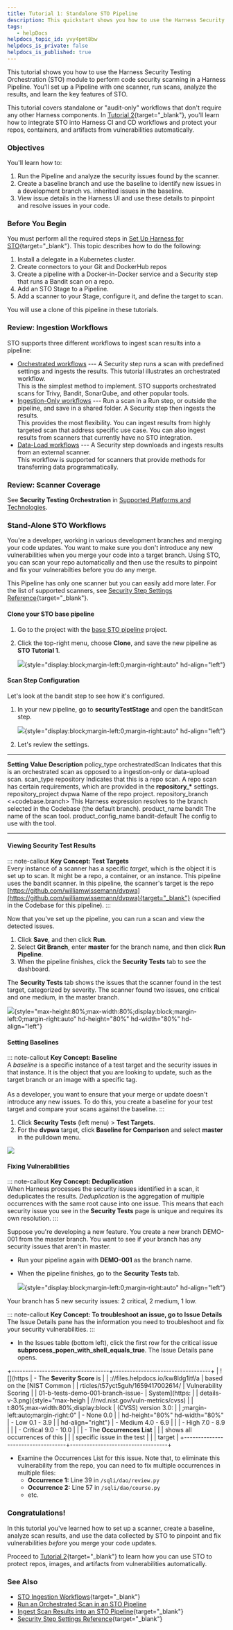 ```yaml
---
title: Tutorial 1: Standalone STO Pipeline
description: This quickstart shows you how to use the Harness Security Testing Orchestration (STO) module to perform code security scanning in a Harness Pipeline. You'll set up a Pipeline with one scanner, run sc…
tags: 
   - helpDocs
helpdocs_topic_id: yvy4pmt8bw
helpdocs_is_private: false
helpdocs_is_published: true
---
```


This tutorial shows you how to use the Harness Security Testing
Orchestration (STO) module to perform code security scanning in a
Harness Pipeline. You\'ll set up a Pipeline with one scanner, run scans,
analyze the results, and learn the key features of STO.

This tutorial covers standalone or \"audit-only\" workflows that don\'t
require any other Harness components. In [Tutorial
2](https://docs.harness.io/article/zy4h4ch6dh){target="_blank"}, you\'ll
learn how to integrate STO into Harness CI and CD workflows and protect
your repos, containers, and artifacts from vulnerabilities
automatically.

### Objectives

You\'ll learn how to:

1.  Run the Pipeline and analyze the security issues found by the
    scanner.
2.  Create a baseline branch and use the baseline to identify new issues
    in a development branch vs. inherited issues in the baseline.
3.  View issue details in the Harness UI and use these details to
    pinpoint and resolve issues in your code.

### Before You Begin

You must perform all the required steps in [Set Up Harness for
STO](https://docs.harness.io/article/rlbw5luj4h){target="_blank"}. This
topic describes how to do the following:

1.  Install a delegate in a Kubernetes cluster.
2.  Create connectors to your Git and DockerHub repos
3.  Create a pipeline with a Docker-in-Docker service and a Security
    step that runs a Bandit scan on a repo.
4.  Add an STO Stage to a Pipeline.
5.  Add a scanner to your Stage, configure it, and define the target to
    scan.

You will use a clone of this pipeline in these tutorials.

### Review: Ingestion Workflows

STO supports three different workflows to ingest scan results into a
pipeline:

-   [Orchestrated workflows](#orchestrated_workflows) --- A Security
    step runs a scan with predefined settings and ingests the results.
    This tutorial illustrates an orchestrated workflow.\
    This is the simplest method to implement. STO supports orchestrated
    scans for Trivy, Bandit, SonarQube, and other popular tools.
-   [Ingestion-Only workflows](#ingestion-only-workflows) --- Run a scan
    in a Run step, or outside the pipeline, and save in a shared folder.
    A Security step then ingests the results.\
    This provides the most flexibility. You can ingest results from
    highly targeted scan that address specific use case. You can also
    ingest results from scanners that currently have no STO integration.
-   [Data-Load workflows](#data-load-workflows) --- A Security step
    downloads and ingests results from an external scanner.\
    This workflow is supported for scanners that provide methods for
    transferring data programmatically.

### Review: Scanner Coverage

See **Security Testing Orchestration** in [Supported Platforms and
Technologies](/article/1e536z41av-supported-platforms-and-technologies).

### Stand-Alone STO Workflows

You\'re a developer, working in various development branches and merging
your code updates. You want to make sure you don\'t introduce any new
vulnerabilities when you merge your code into a target branch. Using
STO, you can scan your repo automatically and then use the results to
pinpoint and fix your vulnerabilties before you do any merge.

This Pipeline has only one scanner but you can easily add more later.
For the list of supported scanners, see [Security Step Settings
Reference](https://docs.harness.io/article/0k0iubnzql){target="_blank"}.

#### Clone your STO base pipeline

1.  Go to the project with the [base STO
    pipeline](https://docs.harness.io/article/rlbw5luj4h#create-an-sto-pipeline)
    project.

2.  Click the top-right menu, choose **Clone**, and save the new
    pipeline as **STO Tutorial 1**.

    ![](https://files.helpdocs.io/kw8ldg1itf/articles/yvy4pmt8bw/1661620474762/clone-pipeline.png){style="display:block;margin-left:0;margin-right:auto"
    hd-align="left"}

#### Scan Step Configuration

Let\'s look at the bandit step to see how it\'s configured.

1.  In your new pipeline, go to **securityTestStage** and open the
    banditScan step.

    ![](https://files.helpdocs.io/kw8ldg1itf/articles/yvy4pmt8bw/1661620568451/sto-setup-run-step-settings.png){style="display:block;margin-left:0;margin-right:auto"
    hd-align="left"}

2.  Let\'s review the settings.

  --------------------- ---------------------- ----------------------------------------------------------------------------------------------------------------------------------
  **Setting**           **Value**              **Description**
  policy_type           orchestratedScan       Indicates that this is an orchestrated scan as opposed to a ingestion-only or data-upload scan.
  scan_type             repository             Indicates that this is a repo scan. A repo scan has certain requirements, which are provided in the **repository\_\*** settings.
  repository_project    dvpwa                  Name of the repo project.
  repository_branch     \<+codebase.branch\>   This Harness expression resolves to the branch selected in the Codebase (the default branch).
  product_name          bandit                 The name of the scan tool.
  product_config_name   bandit-default         The config to use with the tool.
  --------------------- ---------------------- ----------------------------------------------------------------------------------------------------------------------------------

#### Viewing Security Test Results

::: note-callout
**Key Concept: Test Targets**\
Every instance of a scanner has a specific *target*, which is the object
it is set up to scan. It might be a repo, a container, or an instance.
This pipeline uses the bandit scanner. In this pipeline, the scanner\'s
target is the repo
[https://github.com/williamwissemann/dvpwa](https://github.com/williamwissemann/dvpwa){target="_blank"}
(specified in the Codebase for this pipeline).
:::

Now that you\'ve set up the pipeline, you can run a scan and view the
detected issues.

1.  Click **Save**, and then click **Run**.
2.  Select **Git Branch**, enter **master** for the branch name, and
    then click **Run Pipeline**.
3.  When the pipeline finishes, click the **Security Tests** tab to see
    the dashboard.

The **Security Tests** tab shows the issues that the scanner found in
the test target, categorized by severity. The scanner found two issues,
one critical and one medium, in the master branch.

![](https://files.helpdocs.io/kw8ldg1itf/articles/qhgshfw3mg/1659194816563/00-tests-master-branch.png){style="max-height:80%;max-width:80%;display:block;margin-left:0;margin-right:auto"
hd-height="80%" hd-width="80%" hd-align="left"}

#### Setting Baselines

::: note-callout
**Key Concept: Baseline**\
A *baseline* is a specific instance of a test target and the security
issues in that instance. It is the object that you are looking to
update, such as the target branch or an image with a specific tag.\
\
As a developer, you want to ensure that your merge or update doesn\'t
introduce any new issues. To do this, you create a baseline for your
test target and compare your scans against the baseline.
:::

1.  Click **Security Tests** (left menu) \> **Test Targets**.
2.  For the **dvpwa** target, click **Baseline for Comparison** and
    select **master** in the pulldown menu.

![](https://files.helpdocs.io/kw8ldg1itf/articles/qhgshfw3mg/1659037469899/01-a-tests-demo-001-select-baseline.png)

#### Fixing Vulnerabilities

::: note-callout
**Key Concept: Deduplication**\
When Harness processes the security issues identified in a scan, it
deduplicates the results. *Deduplication* is the aggregation of multiple
occurrences with the same root cause into one issue. This means that
each security issue you see in the **Security Tests** page is unique and
requires its own resolution.
:::

Suppose you\'re developing a new feature. You create a new branch
DEMO-001 from the master branch. You want to see if your branch has any
security issues that aren\'t in master.

-   Run your pipeline again with **DEMO-001** as the branch name.

-   When the pipeline finishes, go to the **Security** **Tests** tab.

    ![](https://files.helpdocs.io/kw8ldg1itf/articles/t57yct5guh/1659417052038/01-tests-demo-001-branch-v-2.png){style="display:block;margin-left:0;margin-right:auto"
    hd-align="left"}

Your branch has 5 new security issues: 2 critical, 2 medium, 1 low.

::: note-callout
**Key Concept: To troubleshoot an issue, go to Issue Details**\
The Issue Details pane has the information you need to troubleshoot and
fix your security vulnerabilities.
:::

-   In the Issues table (bottom left), click the first row for the
    critical issue **subprocess_popen_with_shell_equals_true**. The
    Issue Details pane opens.

+-----------------------------------+-----------------------------------+
| ![](https                         | -   The **Severity Score** is     |
| ://files.helpdocs.io/kw8ldg1itf/a |     based on the [NIST Common     |
| rticles/t57yct5guh/1659417002614/ |     Vulnerability Scoring         |
| 01-b-tests-demo-001-branch-issue- |     System](https:                |
| details-v-3.png){style="max-heigh | //nvd.nist.gov/vuln-metrics/cvss) |
| t:80%;max-width:80%;display:block |     (CVSS) version 3.0:           |
| ;margin-left:auto;margin-right:0" |     -   None 0.0                  |
| hd-height="80%" hd-width="80%"    |     -   Low 0.1 - 3.9             |
| hd-align="right"}                 |     -   Medium 4.0 - 6.9          |
|                                   |     -   High 7.0 - 8.9            |
|                                   |     -   Critical 9.0 - 10.0       |
|                                   | -   The **Occurrences List**      |
|                                   |     shows all occurrences of this |
|                                   |     specific issue in the test    |
|                                   |     target                        |
+-----------------------------------+-----------------------------------+

-   Examine the Occurrences List for this issue. Note that, to eliminate
    this vulnerability from the repo, you can need to fix multiple
    occurrences in multiple files:
    -   **Occurrence 1:** Line 39 in `/sqli/dao/review.py`
    -   **Occurrence 2:** Line 57 in `/sqli/dao/course.py`
    -   etc.

### Congratulations!

In this tutorial you\'ve learned how to set up a scanner, create a
baseline, analyze scan results, and use the data collected by STO to
pinpoint and fix vulnerabilities *before* you merge your code updates.

Proceed to [Tutorial
2](https://docs.harness.io/article/zy4h4ch6dh){target="_blank"} to learn
how you can use STO to protect repos, images, and artifacts from
vulnerabilities automatically.

### See Also

-   [STO Ingestion
    Workflows](https://docs.harness.io/article/cjqnd71y07){target="_blank"}
-   [Run an Orchestrated Scan in an STO
    Pipeline](https://docs.harness.io/article/wk018r6x3g)
-   [Ingest Scan Results into an STO
    Pipeline](https://docs.harness.io/article/wk018r6x3g){target="_blank"}
-   [Security Step Settings
    Reference](https://docs.harness.io/article/0k0iubnzql){target="_blank"}
